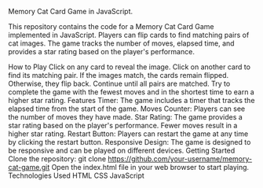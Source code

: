 
Memory Cat Card Game in JavaScript.

This repository contains the code for a Memory Cat Card Game implemented in JavaScript. Players can flip cards to find matching pairs of cat images. The game tracks the number of moves, elapsed time, and provides a star rating based on the player's performance.

How to Play
Click on any card to reveal the image.
Click on another card to find its matching pair.
If the images match, the cards remain flipped. Otherwise, they flip back.
Continue until all pairs are matched.
Try to complete the game with the fewest moves and in the shortest time to earn a higher star rating.
Features
Timer: The game includes a timer that tracks the elapsed time from the start of the game.
Moves Counter: Players can see the number of moves they have made.
Star Rating: The game provides a star rating based on the player's performance. Fewer moves result in a higher star rating.
Restart Button: Players can restart the game at any time by clicking the restart button.
Responsive Design: The game is designed to be responsive and can be played on different devices.
Getting Started
Clone the repository: git clone https://github.com/your-username/memory-cat-game.git
Open the index.html file in your web browser to start playing.
Technologies Used
HTML
CSS
JavaScript
